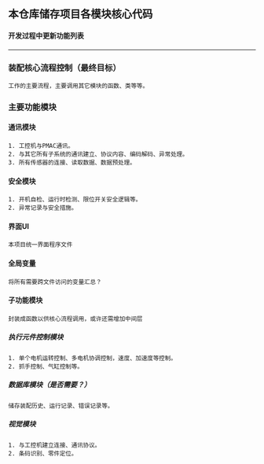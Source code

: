 ## 本仓库储存项目各模块核心代码
#### 开发过程中更新功能列表
---
### 装配核心流程控制（**最终目标**）   
    工作的主要流程，主要调用其它模块的函数、类等等。
### 主要功能模块
#### 通讯模块
    1. 工控机与PMAC通讯。
    2. 与其它所有子系统的通讯建立、协议内容、编码解码、异常处理。
    3. 所有传感器的连接、读取数据、数据预处理。
#### 安全模块
    1. 开机自检、运行时检测、限位开关安全逻辑等。
    2. 异常记录与安全措施。
#### 界面UI
    本项目统一界面程序文件
#### 全局变量
    将所有需要跨文件访问的变量汇总？
#### 子功能模块
    封装成函数以供核心流程调用，或许还需增加中间层
##### 执行元件控制模块
    1. 单个电机运转控制、多电机协调控制，速度、加速度等控制。
    2. 抓手控制、气缸控制等。
##### 数据库模块（是否需要？）
    储存装配历史、运行记录、错误记录等。
##### 视觉模块
    1. 与工控机建立连接、通讯协议。
    2. 条码识别、零件定位。


